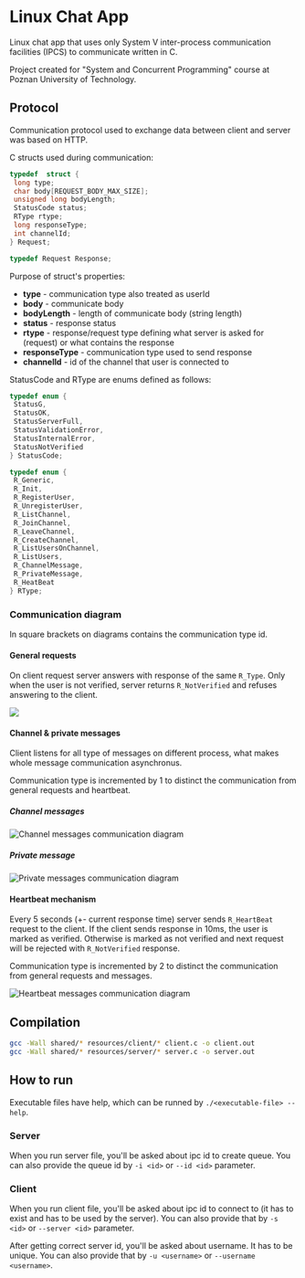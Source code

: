 # Linux Chat App

Linux chat app that uses only System V inter-process communication facilities (IPCS) to communicate written in C.

Project created for "System and Concurrent Programming" course at Poznan University of Technology.

## Protocol

Communication protocol used to exchange data between client and server was based on HTTP.

C structs used during communication:

```c
typedef  struct {
 long type;
 char body[REQUEST_BODY_MAX_SIZE];
 unsigned long bodyLength;
 StatusCode status;
 RType rtype;
 long responseType;
 int channelId;
} Request;

typedef Request Response;
```

Purpose of struct's properties:

* **type** - communication type also treated as userId
* **body** - communicate body
* **bodyLength** - length of communicate body (string length)
* **status** - response status
* **rtype** - response/request type defining what server is asked for (request) or what contains the response
* **responseType** - communication type used to send response
* **channelId** - id of the channel that user is connected to

StatusCode and RType are enums defined as follows:

```c
typedef enum {
 StatusG,
 StatusOK,
 StatusServerFull,
 StatusValidationError,
 StatusInternalError,
 StatusNotVerified
} StatusCode;

typedef enum {
 R_Generic,
 R_Init,
 R_RegisterUser,
 R_UnregisterUser,
 R_ListChannel,
 R_JoinChannel,
 R_LeaveChannel,
 R_CreateChannel,
 R_ListUsersOnChannel,
 R_ListUsers,
 R_ChannelMessage,
 R_PrivateMessage,
 R_HeatBeat
} RType;
```

### Communication diagram

In square brackets on diagrams contains the communication type id.

#### General requests

On client request server answers with response of the same `R_Type`. Only when the user is not verified, server returns `R_NotVerified` and refuses answering to the client.

<img src="https://mermaid.ink/img/eyJjb2RlIjoic2VxdWVuY2VEaWFncmFtXG5DbGllbnQgLS0-PiBTZXJ2ZXI6IFJlcXVlc3QgUl9UeXBlIFt0eXBlXSBcbk5vdGUgcmlnaHQgb2YgU2VydmVyOiBJZiB1c2VyIGlzIHZlcmlmaWVkXG5TZXJ2ZXIgLS0-PiBDbGllbnQ6IFJlc3BvbnNlIFJfVHlwZSBbcmVxdWVzdC5yZXNwb25zZVR5cGVdXG5Ob3RlIHJpZ2h0IG9mIFNlcnZlcjogSWYgdXNlciBpcyBub3QgdmVyaWZpZWRcblNlcnZlciAtLT4-IENsaWVudDogUmVzcG9uc2UgUl9Ob3RWZXJpZmllZCBbcmVxdWVzdC5yZXNwb25zZVR5cGVdIiwibWVybWFpZCI6IntcbiAgXCJ0aGVtZVwiOiBcImRlZmF1bHRcIlxufSIsInVwZGF0ZUVkaXRvciI6ZmFsc2UsImF1dG9TeW5jIjp0cnVlLCJ1cGRhdGVEaWFncmFtIjpmYWxzZX0" />

#### Channel & private messages

Client listens for all type of messages on different process, what makes whole message communication asynchronus.

Communication type is incremented by 1 to distinct the communication from general requests and heartbeat.

##### Channel messages

![Channel messages communication diagram](https://mermaid.ink/img/eyJjb2RlIjoic2VxdWVuY2VEaWFncmFtXG5TZW5kZXIgLS0-PiBTZXJ2ZXI6IFJlcXVlc3QgUl9DaGFubmVsTWVzc2FnZSBbdXNlci50eXBlXVxuU2VydmVyIC0tPj4gQ2hhbm5lbCBjbGllbnRzIChhbHNvIHNlbmRlcik6IFJlc3BvbnNlIFJfQ2hhbm5lbE1lc3NhZ2UgW2NsaWVudC5yZXNwb25zZVR5cGUrMV0iLCJtZXJtYWlkIjoie1xuICBcInRoZW1lXCI6IFwiZGVmYXVsdFwiXG59IiwidXBkYXRlRWRpdG9yIjpmYWxzZSwiYXV0b1N5bmMiOnRydWUsInVwZGF0ZURpYWdyYW0iOmZhbHNlfQ "Channel messages communication diagram")

##### Private message

![Private messages communication diagram](https://mermaid.ink/img/eyJjb2RlIjoic2VxdWVuY2VEaWFncmFtXG5TZW5kZXIgLS0-PiBTZXJ2ZXI6IFJlcXVlc3QgUl9Qcml2YXRlTWVzc2FnZSBbdXNlci50eXBlXVxuU2VydmVyIC0tPj4gUmVjZWl2ZXI6IFJlc3BvbnNlIFJfUHJpdmF0ZU1lc3NhZ2UgW2NsaWVudC5yZXNwb25zZVR5cGUrMV1cblNlcnZlciAtLT4-IFNlbmRlcjogUmVzcG9uc2UgUl9Qcml2YXRlTWVzc2FnZSBbY2xpZW50LnJlc3BvbnNlVHlwZSsxXSIsIm1lcm1haWQiOiJ7XG4gIFwidGhlbWVcIjogXCJkZWZhdWx0XCJcbn0iLCJ1cGRhdGVFZGl0b3IiOmZhbHNlLCJhdXRvU3luYyI6dHJ1ZSwidXBkYXRlRGlhZ3JhbSI6ZmFsc2V9 "Private messages communication diagram")

#### Heartbeat mechanism

Every 5 seconds (+- current response time) server sends `R_HeartBeat` request to the client. If the client sends response in 10ms, the user is marked as verified. Otherwise is marked as not verified and next request will be rejected with `R_NotVerified` response.

Communication type is incremented by 2 to distinct the communication from general requests and messages.

![Heartbeat messages communication diagram](https://mermaid.ink/img/eyJjb2RlIjoic2VxdWVuY2VEaWFncmFtXG5TZXJ2ZXIgLS0-PiBDbGllbnQ6IFJlcXVlc3QgUl9IZWFydEJlYXQgW3VzZXIudHlwZSsyXVxuQ2xpZW50IC0tPj4gU2VydmVyOiBSZXNwb25zZSBSX0hlYXJ0QmVhdCBbdXNlci5yZXNwb25zZVR5cGUrMl1cbk5vdGUgbGVmdCBvZiBTZXJ2ZXI6IEdvdCBoZWFydGJlYXQgcmVzcG9uc2UgPGJyPiBNYXJraW5nIHVzZXIgYXMgdmVyaWZpZWRcbk5vdGUgbGVmdCBvZiBTZXJ2ZXI6IE90aGVyd2lzZSBtYXJraW5nIGFzIG5vdCB2ZXJpZmllZCIsIm1lcm1haWQiOiJ7XG4gIFwidGhlbWVcIjogXCJkZWZhdWx0XCJcbn0iLCJ1cGRhdGVFZGl0b3IiOmZhbHNlLCJhdXRvU3luYyI6dHJ1ZSwidXBkYXRlRGlhZ3JhbSI6ZmFsc2V9 "Heartbeat messages communication diagram")

## Compilation

```bash
gcc -Wall shared/* resources/client/* client.c -o client.out
gcc -Wall shared/* resources/server/* server.c -o server.out
```

## How to run

Executable files have help, which can be runned by `./<executable-file> --help`.

### Server

When you run server file, you'll be asked about ipc id to create queue.
You can also provide the queue id by `-i <id>` or `--id <id>` parameter.

### Client

When you run client file, you'll be asked about ipc id to connect to (it has to exist and has to be used by the server).
You can also provide that by `-s <id>` or `--server <id>` parameter.

After getting correct server id, you'll be asked about username. It has to be unique.
You can also provide that by `-u <username>` or `--username <username>`.
